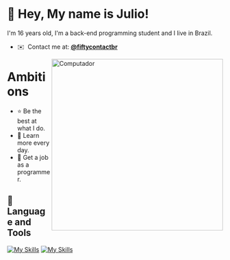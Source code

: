 # 👋 Hey, My name is Julio!
I'm 16 years old, I'm a back-end programming student and I live in Brazil.

* ✉️  Contact me at: **[@fiftycontactbr](mailto:fiftycontactbr@gmail.com)**

<img src="https://raw.githubusercontent.com/MicaelliMedeiros/micaellimedeiros/master/image/computer-illustration.png" min-width="400px" max-width="400px" width="400px" align="right" alt="Computador">

# Ambitions
- ⭐ Be the best at what I do.
- 🔭 Learn more every day.
- 🔎 Get a job as a programmer.
  
## 🔨 Language and Tools

[![My Skills](https://skillicons.dev/icons?i=typescript,javascript,nodejs,mysql,postgresql,html,css)](https://skillicons.dev)
[![My Skills](https://skillicons.dev/icons?i=vscode,github,git)](https://skillicons.dev)
